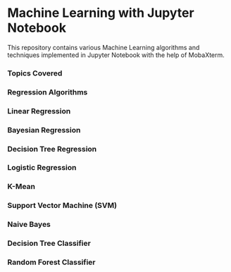 # Machine Learning with Jupyter Notebook  

This repository contains various Machine Learning algorithms and techniques implemented in Jupyter Notebook with the help of MobaXterm.   

### Topics Covered

### Regression Algorithms
### Linear Regression
### Bayesian Regression
### Decision Tree Regression
### Logistic Regression
### K-Mean
### Support Vector Machine (SVM)
### Naive Bayes
### Decision Tree Classifier
### Random Forest Classifier
